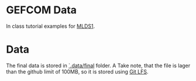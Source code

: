 # GEFCOM Data

In class tutorial examples for [MLDS1](https://github.com/jhumci/MECH-B-4-MLDS-MLDS1).

# Data

The final data is stored in [`.data/final](data\final\Load_weather_history.csv) folder.
A
Take note, that the file is lager than the github limit of 100MB, so it is stored using [Git LFS](https://git-lfs.github.com/).

